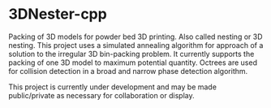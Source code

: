 # 3DNester-cpp

Packing of 3D models for powder bed 3D printing. Also called nesting or 3D nesting. 
This project uses a simulated annealing algorithm for approach of a solution to the irregular 3D bin-packing problem. It currently supports the packing of one 3D model to maximum potential quantity. Octrees are used for collision detection in a broad and narrow phase detection algorithm.

This project is currently under development and may be made public/private as necessary for collaboration or display.
